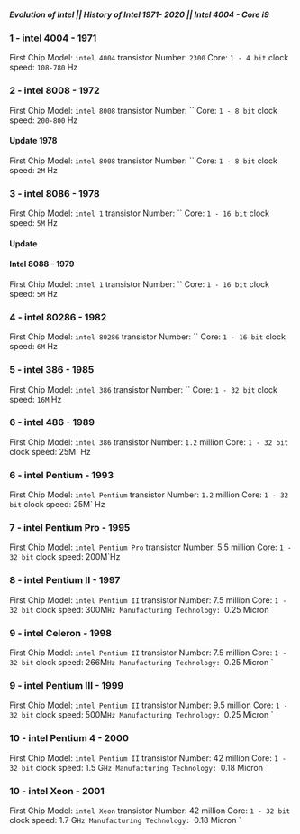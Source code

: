 ##### Evolution of Intel || History of Intel 1971- 2020 || Intel 4004 - Core i9

### 1 - intel 4004 - 1971
First Chip Model: `intel 4004`
transistor Number: `2300`
Core: `1 - 4 bit`
clock speed: `108-780` Hz

### 2 - intel 8008 - 1972
First Chip Model: `intel 8008`
transistor Number: ``
Core: `1 - 8 bit`
clock speed: `200-800` Hz

#### Update 1978
First Chip Model: `intel 8008`
transistor Number: ``
Core: `1 - 8 bit`
clock speed: `2M` Hz

### 3 - intel 8086 - 1978
First Chip Model: `intel 1`
transistor Number: ``
Core: `1 - 16 bit`
clock speed: `5M` Hz

#### Update
#### Intel 8088 - 1979 
First Chip Model: `intel 1`
transistor Number: ``
Core: `1 - 16 bit`
clock speed: `5M` Hz

### 4 - intel 80286 - 1982
First Chip Model: `intel 80286`
transistor Number: ``
Core: `1 - 16 bit`
clock speed: `6M` Hz

### 5 - intel 386 - 1985
First Chip Model: `intel 386`
transistor Number: ``
Core: `1 - 32 bit`
clock speed: `16M` Hz

### 6 - intel 486 - 1989
First Chip Model: `intel 386`
transistor Number: `1.2` million 
Core: `1 - 32 bit`
clock speed: 25M` Hz

### 6 - intel Pentium - 1993
First Chip Model: `intel Pentium`
transistor Number: `1.2` million 
Core: `1 - 32 bit`
clock speed: 25M` Hz

### 7 - intel Pentium Pro - 1995
First Chip Model: `intel Pentium Pro`
transistor Number: 5.5 million 
Core: `1 - 32 bit`
clock speed: 200M`Hz

### 8 - intel Pentium II - 1997
First Chip Model: `intel Pentium II`
transistor Number: 7.5 million 
Core: `1 - 32 bit`
clock speed: 300M`Hz
Manufacturing Technology: `0.25 Micron `


### 9 - intel Celeron - 1998
First Chip Model: `intel Pentium II`
transistor Number: 7.5 million 
Core: `1 - 32 bit`
clock speed: 266M`Hz
Manufacturing Technology: `0.25 Micron `


### 9 - intel Pentium III - 1999
First Chip Model: `intel Pentium II`
transistor Number: 9.5 million 
Core: `1 - 32 bit`
clock speed: 500M`Hz
Manufacturing Technology: `0.25 Micron `

### 10 - intel Pentium 4 - 2000
First Chip Model: `intel Pentium II`
transistor Number: 42 million 
Core: `1 - 32 bit`
clock speed: 1.5 G`Hz
Manufacturing Technology: `0.18 Micron `

### 10 - intel Xeon - 2001
First Chip Model: `intel Xeon`
transistor Number: 42 million 
Core: `1 - 32 bit`
clock speed: 1.7 G`Hz
Manufacturing Technology: `0.18 Micron `















